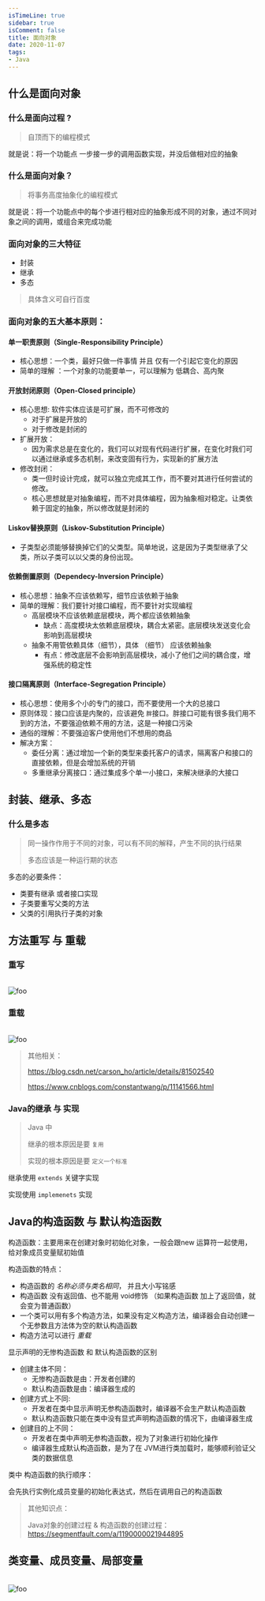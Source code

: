```yaml
---
isTimeLine: true
sidebar: true
isComment: false
title: 面向对象
date: 2020-11-07
tags:
- Java
--- 
```

## 什么是面向对象

### 什么是面向过程 ?

>  自顶而下的编程模式

就是说：将一个功能点 一步接一步的调用函数实现，并没后做相对应的抽象


### 什么是面向对象？

> 将事务高度抽象化的编程模式

就是说：将一个功能点中的每个步进行相对应的抽象形成不同的对象，通过不同对象之间的调用，或组合来完成功能


### 面向对象的三大特征

- 封装
- 继承
- 多态

> 具体含义可自行百度



### 面向对象的五大基本原则：

#### 单一职责原则（Single-Responsibility Principle）

- 核心思想：一个类，最好只做一件事情  并且 仅有一个引起它变化的原因
- 简单的理解 ：一个对象的功能要单一，可以理解为 低耦合、高内聚



#### 开放封闭原则（Open-Closed principle）

- 核心思想: 软件实体应该是可扩展，而不可修改的
  - 对于扩展是开放的
  - 对于修改是封闭的
- 扩展开放：
  - 因为需求总是在变化的，我们可以对现有代码进行扩展，在变化时我们可以通过继承或多态机制，来改变固有行为，实现新的扩展方法
- 修改封闭：
  - 类一但时设计完成，就可以独立完成其工作，而不要对其进行任何尝试的修改。
  - 核心思想就是对抽象编程，而不对具体编程，因为抽象相对稳定。让类依赖于固定的抽象，所以修改就是封闭的



#### Liskov替换原则（Liskov-Substitution Principle）

- 子类型必须能够替换掉它们的父类型。简单地说，这是因为子类型继承了父类，所以子类可以以父类的身份出现。



#### 依赖倒置原则（Dependecy-Inversion Principle）

- 核心思想：抽象不应该依赖写，细节应该依赖于抽象
- 简单的理解：我们要针对接口编程，而不要针对实现编程
  - 高层模块不应该依赖底层模块，两个都应该依赖抽象
    - 缺点：高度模块太依赖底层模块，耦合太紧密。底层模块发送变化会影响到高层模块
  - 抽象不用管依赖具体（细节），具体 （细节） 应该依赖抽象
    - 有点：修改底层不会影响到高层模块，减小了他们之间的耦合度，增强系统的稳定性



#### 接口隔离原则（Interface-Segregation Principle）

- 核心思想：使用多个小的专门的接口，而不要使用一个大的总接口
- 原则体现：接口应该是内聚的，应该避免 `胖`接口。胖接口可能有很多我们用不到的方法，不要强迫依赖不用的方法，这是一种接口污染
- 通俗的理解：不要强迫客户使用他们不想用的商品
- 解决方案：
  - 委任分离：通过增加一个新的类型来委托客户的请求，隔离客户和接口的直接依赖，但是会增加系统的开销
  - 多重继承分离接口：通过集成多个单一小接口，来解决继承的大接口



## 封装、继承、多态

###  什么是多态

> 同一操作作用于不同的对象，可以有不同的解释，产生不同的执行结果
>
> 多态应该是一种运行期的状态

多态的必要条件：

- 类要有继承 或者接口实现
- 子类要重写父类的方法
- 父类的引用执行子类的对象


## 方法重写 与 重载

### 重写

<br>

<img :src="$withBase('/java/oop/overriding.png')" alt="foo">

###  重载

<br>

<img :src="$withBase('/java/oop/overloading.png')" alt="foo">

>  其他相关：
>
> https://blog.csdn.net/carson_ho/article/details/81502540
>
> https://www.cnblogs.com/constantwang/p/11141566.html



### Java的继承 与 实现

> Java 中 
>
> 继承的根本原因是要 `复用`
>
> 实现的根本原因是要 `定义一个标准`

继承使用 `extends` 关键字实现

实现使用 `implemenets` 实现



## Java的构造函数 与 默认构造函数

构造函数：主要用来在创建对象时初始化对象，一般会跟new 运算符一起使用，给对象成员变量赋初始值

构造函数的特点：

- 构造函数的 *名称必须与类名相同*， 并且大小写铭感
- 构造函数 没有返回值、也不能用 void修饰 （如果构造函数 加上了返回值，就会变为普通函数）
- 一个类可以用有多个构造方法，如果没有定义构造方法，编译器会自动创建一个无参数且方法体为空的默认构造函数
- 构造方法可以进行 *重载* 



显示声明的无惨构造函数 和 默认构造函数的区别

- 创建主体不同：
  - 无惨构造函数是由：开发者创建的
  - 默认构造函数是由：编译器生成的
- 创建方式上不同:
  - 开发者在类中显示声明无参构造函数时，编译器不会生产默认构造函数
  - 默认构造函数只能在类中没有显式声明构造函数的情况下，由编译器生成
- 创建目的上不同：
  - 开发者在类中声明无参构造函数，视为了对象进行初始化操作
  - 编译器生成默认构造函数，是为了在 JVM进行类加载时，能够顺利验证父类的数据信息



类中 构造函数的执行顺序：

会先执行实例化成员变量的初始化表达式，然后在调用自己的构造函数



> 其他知识点：
>
> Java对象的创建过程 & 构造函数的创建过程： https://segmentfault.com/a/1190000021944895



## 类变量、成员变量、局部变量

<br>

<img :src="$withBase('/java/oop/variable.png')" alt="foo">

